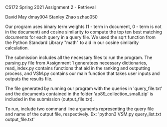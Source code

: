 CS172 Spring 2021 Assignment 2 - Retrieval 

David May dmay004 
Stanley Zhao szhao050

Our program uses binary term weights (1 - term in document, 0 - term is not in the document) and cosine similarity to compute the top ten best matching documents for each query in a query file. We used the sqrt function from the Python Standard Library "math" to aid in our cosine similarity calculation. 

The submission includes all the necessary files to run the program. The parsing.py file from Assignment 1 generatees necessary dictionaries, read_index.py contains functions that aid in the ranking and outputting process, and VSM.py contains our main function that takes user inputs and outputs the results file.

The file generated by running our program with the queries in 'query_file.txt' and the documents contained in the folder 'ap89_collection_small.zip' is included in the submission (output_file.txt). 

To run, include two command line arguments representing the query file and name of the output file, respectively. Ex: 'python3 VSM.py query_list.txt output_file.txt'
